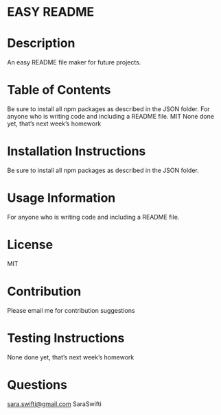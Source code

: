 # EASY README
  # Description
  An easy README file maker for future projects. 

  # Table of Contents
  Be sure to install all npm packages as described in the JSON folder. 
  For anyone who is writing code and including a README file. 
  MIT
  None done yet, that’s next week’s homework

  # Installation Instructions
  Be sure to install all npm packages as described in the JSON folder. 

  # Usage Information
  For anyone who is writing code and including a README file. 

  # License
  MIT

  # Contribution
  Please email me for contribution suggestions

  # Testing Instructions
  None done yet, that’s next week’s homework

  # Questions
  sara.swifti@gmail.com
  SaraSwifti




